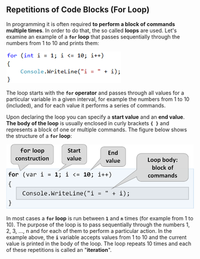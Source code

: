 ## Repetitions of Code Blocks (For Loop)

In programming it is often required **to perform a block of commands multiple times**. In order to do that, the so called **loops** are used. Let's examine an example of a **`for` loop** that passes sequentially through the numbers from 1 to 10 and prints them:

![](/assets/chapter-5-images/00.For-loop-01.png)

The loop starts with the **`for` operator** and passes through all values for a particular variable in a given interval, for example the numbers from 1 to 10 (included), and for each value it performs a series of commands.

Upon declaring the loop you can specify a **start value** and an **end value**. **The body of the loop** is usually enclosed in curly brackets **`{ }`** and represents a block of one or multiple commands. The figure below shows the structure of a **`for` loop**:

![](/assets/chapter-5-images/00.For-loop-02.png)

In most cases a **`for` loop** is run between **`1`** and **`n`** times (for example from 1 to 10). The purpose of the loop is to pass sequentially through the numbers 1, 2, 3, …, n and for each of them to perform a particular action. In the example above, the **`i`** variable accepts values from 1 to 10 and the current value is printed in the body of the loop. The loop repeats 10 times and each of these repetitions is called an "**iteration**".
